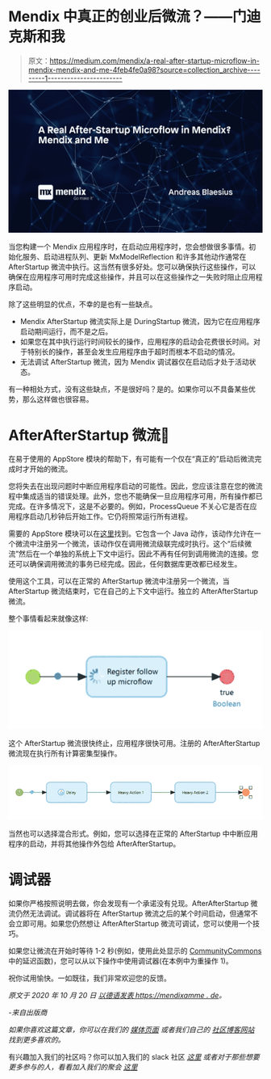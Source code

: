 # Mendix 中真正的创业后微流？——门迪克斯和我

> 原文：<https://medium.com/mendix/a-real-after-startup-microflow-in-mendix-mendix-and-me-4feb4fe0a98?source=collection_archive---------1----------------------->

![](img/8f4304db4503d706824096b72a555715.png)

当您构建一个 Mendix 应用程序时，在启动应用程序时，您会想做很多事情。初始化服务、启动进程队列、更新 MxModelReflection 和许多其他动作通常在 AfterStartup 微流中执行。这当然有很多好处。您可以确保执行这些操作，可以确保在应用程序可用时完成这些操作，并且可以在这些操作之一失败时阻止应用程序启动。

除了这些明显的优点，不幸的是也有一些缺点。

*   Mendix AfterStartup 微流实际上是 DuringStartup 微流，因为它在应用程序启动期间运行，而不是之后。
*   如果您在其中执行运行时间较长的操作，应用程序的启动会花费很长时间。对于特别长的操作，甚至会发生应用程序由于超时而根本不启动的情况。
*   无法调试 AfterStartup 微流，因为 Mendix 调试器仅在启动后才处于活动状态。

有一种相处方式，没有这些缺点，不是很好吗？是的。如果你可以不具备某些优势，那么这样做也很容易。

# AfterAfterStartup 微流🙂

在易于使用的 AppStore 模块的帮助下，有可能有一个仅在“真正的”启动后微流完成时才开始的微流。

您将失去在出现问题时中断应用程序启动的可能性。因此，您应该注意在您的微流程中集成适当的错误处理。此外，您也不能确保一旦应用程序可用，所有操作都已完成。在许多情况下，这是不必要的。例如，ProcessQueue 不关心它是否在应用程序启动几秒钟后开始工作。它仍将照常运行所有进程。

需要的 AppStore 模块可以在[这里](https://appstore.home.mendix.com/link/app/111476/)找到。它包含一个 Java 动作，该动作允许在一个微流中注册另一个微流，该动作仅在调用微流级联完成时执行。这个“后续微流”然后在一个单独的系统上下文中运行。因此不再有任何到调用微流的连接。您还可以确保调用微流的事务已经完成。因此，任何数据库更改都已经发生。

使用这个工具，可以在正常的 AfterStartup 微流中注册另一个微流，当 AfterStartup 微流结束时，它在自己的上下文中运行。独立的 AfterAfterStartup 微流。

整个事情看起来就像这样:

![](img/5088e92689c2b7f089a53b85c1ee21e6.png)

这个 AfterStartup 微流很快终止，应用程序很快可用。注册的 AfterAfterStartup 微流现在执行所有计算密集型操作。

![](img/5de1133ecaf0319aca0254f5d94e0693.png)

当然也可以选择混合形式。例如，您可以选择在正常的 AfterStartup 中中断应用程序的启动，并将其他操作外包给 AfterAfterStartup。

# 调试器

如果你严格按照说明去做，你会发现有一个承诺没有兑现。AfterAfterStartup 微流仍然无法调试。调试器将在 AfterStartup 微流之后的某个时间启动，但通常不会立即可用。如果您仍然想让 AfterAfterStartup 微流可调试，您可以使用一个技巧。

如果您让微流在开始时等待 1-2 秒(例如，使用此处显示的 [CommunityCommons](https://appstore.home.mendix.com/link/app/170/) 中的延迟函数)，您可以从以下操作中使用调试器(在本例中为重操作 1)。

祝你试用愉快。一如既往，我们非常欢迎您的反馈。

*原文于 2020 年 10 月 20 日* [*以德语发表 https://mendixamme . de*](https://mendixandme.de/index.php/2020/10/20/ein-echter-after-startup-microflow-in-mendix/)*。*

*-来自出版商*

*如果你喜欢这篇文章，你可以在我们的* [*媒体页面*](https://medium.com/mendix) *或者我们自己的* [*社区博客网站*](https://developers.mendix.com/community-blog/) *找到更多喜欢的。*

有兴趣加入我们的社区吗？你可以加入我们的 slack 社区 [*这里*](https://join.slack.com/t/mendixcommunity/shared_invite/zt-hwhwkcxu-~59ywyjqHlUHXmrw5heqpQ) *或者对于那些想要更多参与的人，看看加入我们的聚会* [*这里*](https://developers.mendix.com/meetups/#meetupsNearYou)